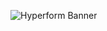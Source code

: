 ![Hyperform Banner](https://github.com/qngapparat/hyperform/blob/master/hyperform/hyperform-banner.png)

<!-- ![Hyperform GIF](https://github.com/qngapparat/hyperform/blob/master/hyperform/hyperform_5x.gif) -->


<!-- Requires Node >= 12.19.0

```
npm i 
npm i -g eslint
npm i -g jest
```
```
'ESLint' by Dirk Baeumer
```

* Don't use a background Jest runner (in VSCode et cetera), otherwise Google tests will fail as 'Operation already in progress' -->


